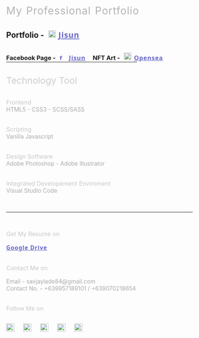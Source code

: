 </br>
</br>
<p class="name" style="color:rgba(180,180,180,1);font-size:2em;letter-spacing:1px;word-spacing:2px;padding: 0px;margin:0px;"> My Professional Portfolio </p>
</br>
</br>
<h2 style="padding: 0px;margin:0px;"> 
Portfolio - <a style="letter-spacing:1px;font-weight:700;font-family:'segoe ui';color:rgb(100,100,200);padding: 0px;margin:0px;" href="https://www.savjaylade84.github.io/Jisun.github.io/index.html"><image alt="jisun-logo" src="./images/jisun.svg" style="padding:0px 7px;" width=20 height=20>Jisun</a></h2>
</br>
</br>
<h3 style="padding: 0px;margin:0px;"> 
Facebook Page - <a style="letter-spacing:1px;font-weight:700;font-family:'segoe ui';color:rgb(100,100,200);padding: 0px;margin:0px;" href="  https://www.facebook.com/Jisun-102294825339373/"><image alt="facebook-logo" src="./images/facebook.png" style="padding:0px 7px;" width=18 height=16>Jisun</a> &nbsp;&nbsp;&nbsp;
NFT Art - <a style="letter-spacing:1px;font-weight:700;font-family:'segoe ui';color:rgb(100,100,200);padding: 0px;margin:0px;" href="https://www.opensea.io/savjaylade"><image alt="opensea-logo" src="./images/opensea.png" style="padding:0px 7px;" width=20 height=20>Opensea</a>
</h3>
<hr style="padding: 0px;margin:0px;" width="70%" style="float:left;max-width:800px;min-width:750px;">
</br>
</br>

<p style="font-size:1.75em;color:rgba(205,205,205,1);padding: 0px;margin:0px;"> Technology Tool</p>

</br>
</br>

<p style="font-size:1.15em;color:rgba(200,200,200,1);padding: 0px;margin:0px;">Frontend</p>
<p style="font-size:1.1em;color:rgba(170,170,170,1);padding: 0px;margin:0px;">HTML5 - CSS3 - SCSS/SASS</p>

</br>
</br>

<p style="font-size:1.15em;color:rgba(200,200,200,1);padding: 0px;margin:0px;">Scripting</p>
<p style="font-size:1.1em;color:rgba(170,170,170,1);padding: 0px;margin:0px;">Vanilla Javascript</p>

</br>
</br>

<p style="font-size:1.15em;color:rgba(200,200,200,1);padding: 0px;margin:0px;">Design Software</p>
<p style="font-size:1.1em;color:rgba(170,170,170,1);padding: 0px;margin:0px;">Adobe Photoshop - Adobe Illustrator</p>

</br>
</br>

<p style="font-size:1.15em;color:rgba(200,200,200,1);padding: 0px;margin:0px;">Integrated Developement Enviroment</p>
<p style="font-size:1.1em;color:rgba(170,170,170,1);padding: 0px;margin:0px;">Visual Studio Code</p>

</br>
</br>

<hr>

</br>
</br>

<p style="font-size:1.15em;color:rgba(200,200,200,1);padding: 0px;margin:0px;">Get My Resume on</p>
</br>
<p style="font-size:1.1em;color:rgba(170,170,170,1);padding: 0px;margin:0px;"> <a style="letter-spacing:1px;font-weight:700;font-family:'segoe ui';color:rgb(100,100,200);padding: 0px;margin:0px;" href="https://drive.google.com/file/d/1jqE7Q4zoNcbGpgAxGEDVQsFWSe7kCJn/view?usp=drivesdk">Google Drive </a></p>


</br>
</br>

<p style="font-size:1.15em;color:rgba(200,200,200,1);padding: 0px;margin:0px;">Contact Me on</p>
<br>
<p style="font-size:1.1em;color:rgba(170,170,170,1);padding: 0px;margin:0px;"> Email - savjaylade84@gmail.com </p>
<p style="font-size:1.1em;color:rgba(170,170,170,1);padding: 0px;margin:0px;"> Contact No. - +639957189101 / +639070218654</p>

</br>
</br>

<p style="font-size:1.15em;color:rgba(200,200,200,1);padding: 0px;margin:0px;"> Follow Me on </p>

</br>

<a style="letter-spacing:1px;font-weight:700;font-family:'segoe ui';color:rgb(100,100,200);padding: 0px;margin:0px;" href="https://www.facebook.com/jayson.deleon.393" style="margin:0px 0px"><image alt="facebook-logo" src="./images/facebook.png" style="padding:0px 10px 0px 0px " width=22 height=22></a>
<a style="letter-spacing:1px;font-weight:700;font-family:'segoe ui';color:rgb(100,100,200);padding: 0px;margin:0px;" href="https://www.instagram.com/savjaylade84" style="margin:0px 10px"><image alt="instagram-logo" src="./images/Instagram.png" style="padding:0px 10px " width=22 height=22></a>
<a style="letter-spacing:1px;font-weight:700;font-family:'segoe ui';color:rgb(100,100,200);padding: 0px;margin:0px;" href="https://www.twitter.com/johnjaysonbdel1/" style="margin:0px 10px"><image alt="twitter-logo" src="./images/Twitter.png" style="padding:0px 10px " width=22 height=22></a>
<a style="letter-spacing:1px;font-weight:700;font-family:'segoe ui';color:rgb(100,100,200);padding: 0px;margin:0px;" href="https://www.linkedin.com/mwlite/in/john-jayson-de-leon-731033818b/" style="margin:0px 10px"><image alt="linkedin-logo" src="./images/Linkedin.png" style="padding:0px 10px " width=22 height=22></a>
<a style="letter-spacing:1px;font-weight:700;font-family:'segoe ui';color:rgb(100,100,200);padding: 0px;margin:0px;" href="https://www.github.com/savjaylade84/" style="margin:0px 10px"><image alt="github-logo" src="./images/github.png" style="padding:0px 10px" width=22 height=22></a>

</br>
</br>
